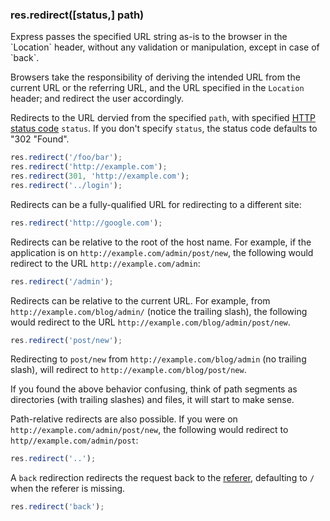 <h3 id='res.redirect'>res.redirect([status,] path)</h3>

<div class='doc-box doc-warn' markdown="1">
Express passes the specified URL string as-is to the browser in the `Location` header,
without any validation or manipulation, except in case of `back`.

Browsers take the responsibility of deriving the intended URL from the current URL
or the referring URL, and the URL specified in the `Location` header; and redirect the user accordingly.
</div>

Redirects to the URL dervied from the specified `path`, with specified
[HTTP status code](http://www.w3.org/Protocols/rfc2616/rfc2616-sec10.html) `status`.
If you don't specify `status`, the status code defaults to "302 "Found".

~~~js
res.redirect('/foo/bar');
res.redirect('http://example.com');
res.redirect(301, 'http://example.com');
res.redirect('../login');
~~~
Redirects can be a fully-qualified URL for redirecting to a different site:

~~~js
res.redirect('http://google.com');
~~~
Redirects can be relative to the root of the host name. For example, if the
application is on `http://example.com/admin/post/new`, the following
would redirect to the URL `http://example.com/admin`:

~~~js
res.redirect('/admin');
~~~

Redirects can be relative to the current URL. For example, 
from `http://example.com/blog/admin/` (notice the trailing slash), the following
would redirect to the URL `http://example.com/blog/admin/post/new`.

~~~js
res.redirect('post/new');
~~~

Redirecting to `post/new` from `http://example.com/blog/admin` (no trailing slash),
will redirect to `http://example.com/blog/post/new`.

If you found the above behavior confusing, think of path segments as directories
(with trailing slashes) and files, it will start to make sense.

Path-relative redirects are also possible. If you were on
`http://example.com/admin/post/new`, the following would redirect to
`http//example.com/admin/post`:

~~~js
res.redirect('..');
~~~

A `back` redirection redirects the request back to the [referer](http://en.wikipedia.org/wiki/HTTP_referer),
defaulting to `/` when the referer is missing.

~~~js
res.redirect('back');    
~~~
